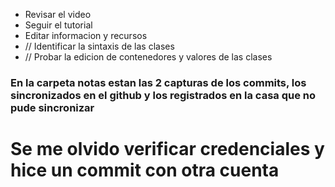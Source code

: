 - Revisar el video
- Seguir el tutorial
- Editar informacion y recursos
- // Identificar la sintaxis de las clases
- // Probar la edicion de contenedores y valores de las clases




### En la carpeta notas estan las 2 capturas de los commits, los sincronizados en el github y los registrados en la casa que no pude sincronizar
# Se me olvido verificar credenciales y hice un commit con otra cuenta